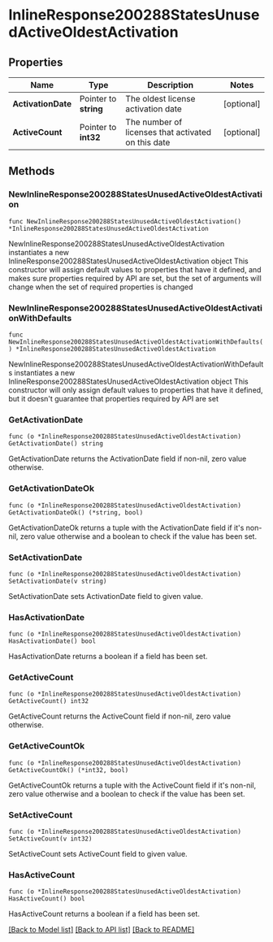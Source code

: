 # InlineResponse200288StatesUnusedActiveOldestActivation

## Properties

Name | Type | Description | Notes
------------ | ------------- | ------------- | -------------
**ActivationDate** | Pointer to **string** | The oldest license activation date | [optional] 
**ActiveCount** | Pointer to **int32** | The number of licenses that activated on this date | [optional] 

## Methods

### NewInlineResponse200288StatesUnusedActiveOldestActivation

`func NewInlineResponse200288StatesUnusedActiveOldestActivation() *InlineResponse200288StatesUnusedActiveOldestActivation`

NewInlineResponse200288StatesUnusedActiveOldestActivation instantiates a new InlineResponse200288StatesUnusedActiveOldestActivation object
This constructor will assign default values to properties that have it defined,
and makes sure properties required by API are set, but the set of arguments
will change when the set of required properties is changed

### NewInlineResponse200288StatesUnusedActiveOldestActivationWithDefaults

`func NewInlineResponse200288StatesUnusedActiveOldestActivationWithDefaults() *InlineResponse200288StatesUnusedActiveOldestActivation`

NewInlineResponse200288StatesUnusedActiveOldestActivationWithDefaults instantiates a new InlineResponse200288StatesUnusedActiveOldestActivation object
This constructor will only assign default values to properties that have it defined,
but it doesn't guarantee that properties required by API are set

### GetActivationDate

`func (o *InlineResponse200288StatesUnusedActiveOldestActivation) GetActivationDate() string`

GetActivationDate returns the ActivationDate field if non-nil, zero value otherwise.

### GetActivationDateOk

`func (o *InlineResponse200288StatesUnusedActiveOldestActivation) GetActivationDateOk() (*string, bool)`

GetActivationDateOk returns a tuple with the ActivationDate field if it's non-nil, zero value otherwise
and a boolean to check if the value has been set.

### SetActivationDate

`func (o *InlineResponse200288StatesUnusedActiveOldestActivation) SetActivationDate(v string)`

SetActivationDate sets ActivationDate field to given value.

### HasActivationDate

`func (o *InlineResponse200288StatesUnusedActiveOldestActivation) HasActivationDate() bool`

HasActivationDate returns a boolean if a field has been set.

### GetActiveCount

`func (o *InlineResponse200288StatesUnusedActiveOldestActivation) GetActiveCount() int32`

GetActiveCount returns the ActiveCount field if non-nil, zero value otherwise.

### GetActiveCountOk

`func (o *InlineResponse200288StatesUnusedActiveOldestActivation) GetActiveCountOk() (*int32, bool)`

GetActiveCountOk returns a tuple with the ActiveCount field if it's non-nil, zero value otherwise
and a boolean to check if the value has been set.

### SetActiveCount

`func (o *InlineResponse200288StatesUnusedActiveOldestActivation) SetActiveCount(v int32)`

SetActiveCount sets ActiveCount field to given value.

### HasActiveCount

`func (o *InlineResponse200288StatesUnusedActiveOldestActivation) HasActiveCount() bool`

HasActiveCount returns a boolean if a field has been set.


[[Back to Model list]](../README.md#documentation-for-models) [[Back to API list]](../README.md#documentation-for-api-endpoints) [[Back to README]](../README.md)


